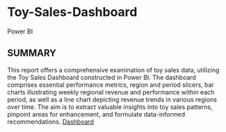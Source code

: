 # Toy-Sales-Dashboard
Power BI
## SUMMARY
This report offers a comprehensive examination of toy sales data, utilizing the Toy Sales Dashboard constructed in Power BI. The dashboard comprises essential performance metrics, region and period slicers, bar charts illustrating weekly regional revenue and performance within each period, as well as a line chart depicting revenue trends in various regions over time. The aim is to extract valuable insights into toy sales patterns, pinpoint areas for enhancement, and formulate data-informed recommendations.
[Dashboard](https://github.com/AdesanmiOjo/Toy-Sales-Dashboard/commit/aa7ae61af9248e75a519fe2e10831c64d551fe3f)
